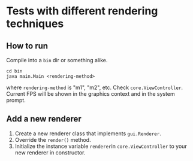 # Tests with different rendering techniques

## How to run

Compile into a `bin` dir or something alike.

	cd bin
	java main.Main <rendering-method>

where `rendering-method` is "m1", "m2", etc. Check `core.ViewController`. Current FPS will be shown in the graphics context and in the system prompt.

## Add a new renderer

1. Create a new renderer class that implements `gui.Renderer`.
2. Override the `render()` method.
3. Initialize the instance variable `renderer`in `core.ViewController` to your new renderer in constructor.